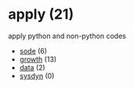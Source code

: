 # apply (21)
apply python and non-python codes

+ [sode](sode/README.md) (6)
+ [growth](growth/README.md) (13)
+ [data](data/README.md) (2)
+ [sysdyn](sysdyn/README.md) (0)
